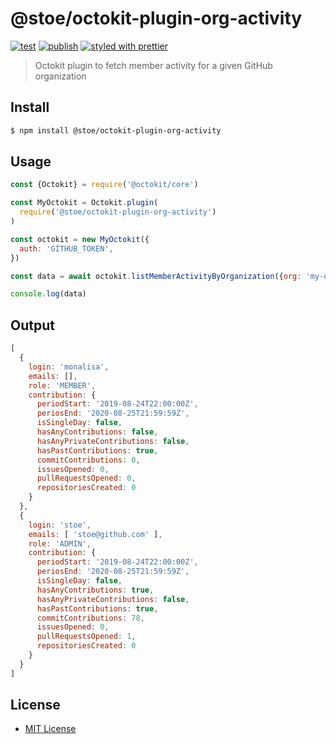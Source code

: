 # @stoe/octokit-plugin-org-activity

[![test](https://github.com/stoe/ghec-report-node/workflows/test/badge.svg)](https://github.com/stoe/ghec-report-node/actions?query=workflow%3Atest) [![publish](https://github.com/stoe/ghec-report-node/workflows/publish/badge.svg)](https://github.com/stoe/ghec-report-node/actions?query=workflow%3Apublish) [![styled with prettier](https://img.shields.io/badge/styled_with-prettier-ff69b4.svg)](https://github.com/prettier/prettier)

> Octokit plugin to fetch member activity for a given GitHub organization

## Install

```sh
$ npm install @stoe/octokit-plugin-org-activity
```

## Usage

```js
const {Octokit} = require('@octokit/core')

const MyOctokit = Octokit.plugin(
  require('@stoe/octokit-plugin-org-activity')
)

const octokit = new MyOctokit({
  auth: 'GITHUB_TOKEN',
})

const data = await octokit.listMemberActivityByOrganization({org: 'my-org'})

console.log(data)
```

## Output

```js
[
  {
    login: 'monalisa',
    emails: [],
    role: 'MEMBER',
    contribution: {
      periodStart: '2019-08-24T22:00:00Z',
      periosEnd: '2020-08-25T21:59:59Z',
      isSingleDay: false,
      hasAnyContributions: false,
      hasAnyPrivateContributions: false,
      hasPastContributions: true,
      commitContributions: 0,
      issuesOpened: 0,
      pullRequestsOpened: 0,
      repositoriesCreated: 0
    }
  },
  {
    login: 'stoe',
    emails: [ 'stoe@github.com' ],
    role: 'ADMIN',
    contribution: {
      periodStart: '2019-08-24T22:00:00Z',
      periosEnd: '2020-08-25T21:59:59Z',
      isSingleDay: false,
      hasAnyContributions: true,
      hasAnyPrivateContributions: false,
      hasPastContributions: true,
      commitContributions: 78,
      issuesOpened: 0,
      pullRequestsOpened: 1,
      repositoriesCreated: 0
    }
  }
]
```

## License

- [MIT License](./license)
